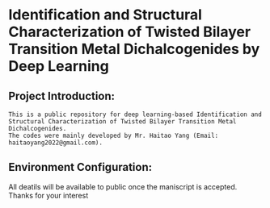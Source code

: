 # Identification and Structural Characterization of Twisted Bilayer Transition Metal Dichalcogenides by Deep Learning
## Project Introduction:
    This is a public repository for deep learning-based Identification and Structural Characterization of Twisted Bilayer Transition Metal Dichalcogenides. 
    The codes were mainly developed by Mr. Haitao Yang (Email: haitaoyang2022@gmail.com). 

## Environment Configuration:

All deatils will be available to public once the maniscript is accepted. Thanks for your interest
